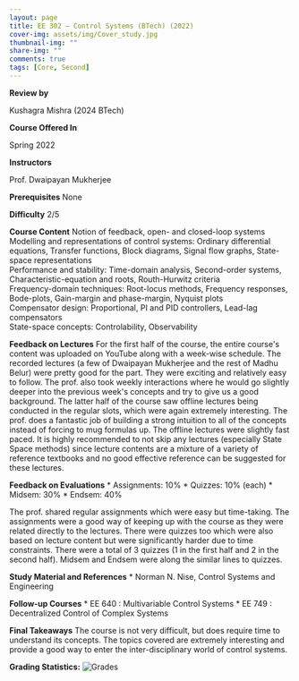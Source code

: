 ```yaml
---
layout: page
title: EE 302 – Control Systems (BTech) (2022)
cover-img: assets/img/Cover_study.jpg
thumbnail-img: ""
share-img: ""
comments: true
tags: [Core, Second]
---
```


**Review by**

Kushagra Mishra (2024 BTech)

**Course Offered In**

Spring 2022

**Instructors**

Prof. Dwaipayan Mukherjee

**Prerequisites**
None

**Difficulty**
2/5

**Course Content**
Notion of feedback, open- and closed-loop systems<br>
Modelling and representations of control systems: Ordinary differential equations, Transfer functions, Block diagrams, Signal flow graphs, State-space representations<br>
Performance and stability: Time-domain analysis, Second-order systems, Characteristic-equation and roots, Routh-Hurwitz criteria<br>
Frequency-domain techniques: Root-locus methods, Frequency responses, Bode-plots, Gain-margin and phase-margin, Nyquist plots<br>
Compensator design: Proportional, PI and PID controllers, Lead-lag compensators<br>
State-space concepts: Controlability, Observability<br>

**Feedback on Lectures**
For the first half of the course, the entire course's content was uploaded on YouTube along with a week-wise schedule. The recorded lectures (a few of Dwaipayan Mukherjee and the rest of Madhu Belur) were pretty good for the part. They were exciting and relatively easy to follow. The prof. also took weekly interactions where he would go slightly deeper into the previous week's concepts and try to give us a good background. The latter half of the course saw offline lectures being conducted in the regular slots, which were again extremely interesting. The prof. does a fantastic job of building a strong intuition to all of the concepts instead of forcing to mug formulas up. The offline lectures were slightly fast paced. It is highly recommended to not skip any lectures (especially State Space methods) since lecture contents are a mixture of a variety of reference textbooks and no good effective reference can be suggested for these lectures.

**Feedback on Evaluations**
    * Assignments: 10%
    * Quizzes: 10% (each)
    * Midsem: 30%
    * Endsem: 40%

The prof. shared regular assignments which were easy but time-taking. The assignments were a good way of keeping up with the course as they were related directly to the lectures. There were quizzes too which were also based on lecture content but were significantly harder due to time constraints. There were a total of 3 quizzes (1 in the first half and 2 in the second half). Midsem and Endsem were along the similar lines to quizzes.

**Study Material and References**
    * Norman N. Nise, Control Systems and Engineering

**Follow-up Courses**
    * EE 640 : Multivariable Control Systems
    * EE 749 : Decentralized Control of Complex Systems

**Final Takeaways**
The course is not very difficult, but does require time to understand its concepts. The topics covered are extremely interesting and provide a good way to enter the inter-disciplinary world of control systems. 

**Grading Statistics:**
![Grades](EE302_2022_grades.png)